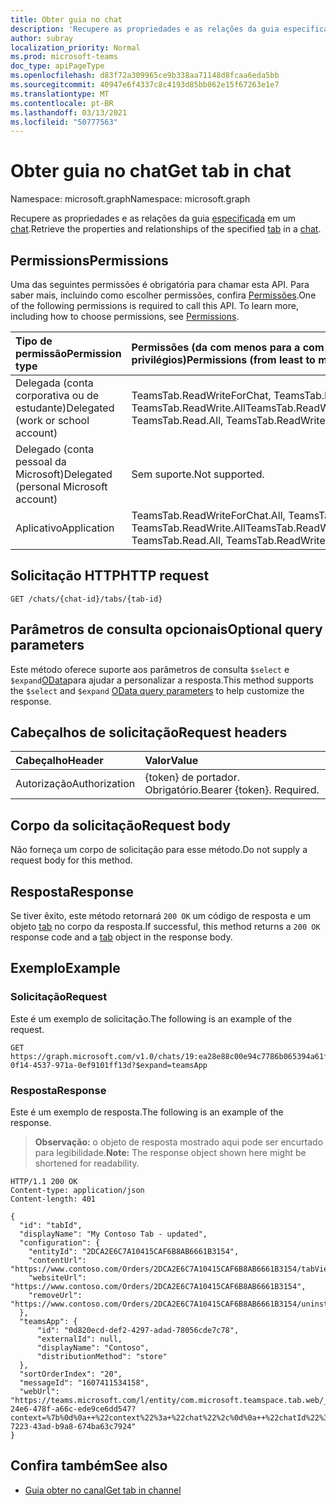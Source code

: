 ```yaml
---
title: Obter guia no chat
description: 'Recupere as propriedades e as relações da guia especificada em um chat. '
author: subray
localization_priority: Normal
ms.prod: microsoft-teams
doc_type: apiPageType
ms.openlocfilehash: d83f72a309965ce9b338aa71148d8fcaa6eda5bb
ms.sourcegitcommit: 40947e6f4337c8c4193d85bb862e15f67263e1e7
ms.translationtype: MT
ms.contentlocale: pt-BR
ms.lasthandoff: 03/13/2021
ms.locfileid: "50777563"
---
```

# <a name="get-tab-in-chat"></a><span data-ttu-id="cecab-103">Obter guia no chat</span><span class="sxs-lookup"><span data-stu-id="cecab-103">Get tab in chat</span></span>

<span data-ttu-id="cecab-104">Namespace: microsoft.graph</span><span class="sxs-lookup"><span data-stu-id="cecab-104">Namespace: microsoft.graph</span></span>

<span data-ttu-id="cecab-105">Recupere as propriedades e as relações da guia [especificada](../resources/teamstab.md) em um [chat](../resources/chat.md).</span><span class="sxs-lookup"><span data-stu-id="cecab-105">Retrieve the properties and relationships of the specified [tab](../resources/teamstab.md) in a [chat](../resources/chat.md).</span></span> 

## <a name="permissions"></a><span data-ttu-id="cecab-106">Permissions</span><span class="sxs-lookup"><span data-stu-id="cecab-106">Permissions</span></span>
<span data-ttu-id="cecab-p101">Uma das seguintes permissões é obrigatória para chamar esta API. Para saber mais, incluindo como escolher permissões, confira [Permissões](/graph/permissions-reference).</span><span class="sxs-lookup"><span data-stu-id="cecab-p101">One of the following permissions is required to call this API. To learn more, including how to choose permissions, see [Permissions](/graph/permissions-reference).</span></span>

|<span data-ttu-id="cecab-109">Tipo de permissão</span><span class="sxs-lookup"><span data-stu-id="cecab-109">Permission type</span></span>      | <span data-ttu-id="cecab-110">Permissões (da com menos para a com mais privilégios)</span><span class="sxs-lookup"><span data-stu-id="cecab-110">Permissions (from least to most privileged)</span></span>              |
|:--------------------|:---------------------------------------------------------|
|<span data-ttu-id="cecab-111">Delegada (conta corporativa ou de estudante)</span><span class="sxs-lookup"><span data-stu-id="cecab-111">Delegated (work or school account)</span></span> | <span data-ttu-id="cecab-112">TeamsTab.ReadWriteForChat, TeamsTab.Read.All, TeamsTab.ReadWrite.All</span><span class="sxs-lookup"><span data-stu-id="cecab-112">TeamsTab.ReadWriteForChat, TeamsTab.Read.All, TeamsTab.ReadWrite.All</span></span> |
|<span data-ttu-id="cecab-113">Delegado (conta pessoal da Microsoft)</span><span class="sxs-lookup"><span data-stu-id="cecab-113">Delegated (personal Microsoft account)</span></span> | <span data-ttu-id="cecab-114">Sem suporte.</span><span class="sxs-lookup"><span data-stu-id="cecab-114">Not supported.</span></span>    |
|<span data-ttu-id="cecab-115">Aplicativo</span><span class="sxs-lookup"><span data-stu-id="cecab-115">Application</span></span> | <span data-ttu-id="cecab-116">TeamsTab.ReadWriteForChat.All, TeamsTab.Read.All, TeamsTab.ReadWrite.All</span><span class="sxs-lookup"><span data-stu-id="cecab-116">TeamsTab.ReadWriteForChat.All, TeamsTab.Read.All, TeamsTab.ReadWrite.All</span></span> |


## <a name="http-request"></a><span data-ttu-id="cecab-117">Solicitação HTTP</span><span class="sxs-lookup"><span data-stu-id="cecab-117">HTTP request</span></span>

<!-- {
  "blockType": "ignored"
}
-->
```http
GET /chats/{chat-id}/tabs/{tab-id}
```

## <a name="optional-query-parameters"></a><span data-ttu-id="cecab-118">Parâmetros de consulta opcionais</span><span class="sxs-lookup"><span data-stu-id="cecab-118">Optional query parameters</span></span>

<span data-ttu-id="cecab-119">Este método oferece suporte aos parâmetros de consulta `$select` e `$expand`[OData](/graph/query-parameters)para ajudar a personalizar a resposta.</span><span class="sxs-lookup"><span data-stu-id="cecab-119">This method supports the `$select` and `$expand` [OData query parameters](/graph/query-parameters) to help customize the response.</span></span>

## <a name="request-headers"></a><span data-ttu-id="cecab-120">Cabeçalhos de solicitação</span><span class="sxs-lookup"><span data-stu-id="cecab-120">Request headers</span></span>
| <span data-ttu-id="cecab-121">Cabeçalho</span><span class="sxs-lookup"><span data-stu-id="cecab-121">Header</span></span>       | <span data-ttu-id="cecab-122">Valor</span><span class="sxs-lookup"><span data-stu-id="cecab-122">Value</span></span> |
|:---------------|:--------|
| <span data-ttu-id="cecab-123">Autorização</span><span class="sxs-lookup"><span data-stu-id="cecab-123">Authorization</span></span>  | <span data-ttu-id="cecab-p102">{token} de portador. Obrigatório.</span><span class="sxs-lookup"><span data-stu-id="cecab-p102">Bearer {token}. Required.</span></span>  |

## <a name="request-body"></a><span data-ttu-id="cecab-126">Corpo da solicitação</span><span class="sxs-lookup"><span data-stu-id="cecab-126">Request body</span></span>
<span data-ttu-id="cecab-127">Não forneça um corpo de solicitação para esse método.</span><span class="sxs-lookup"><span data-stu-id="cecab-127">Do not supply a request body for this method.</span></span>

## <a name="response"></a><span data-ttu-id="cecab-128">Resposta</span><span class="sxs-lookup"><span data-stu-id="cecab-128">Response</span></span>

<span data-ttu-id="cecab-129">Se tiver êxito, este método retornará `200 OK` um código de resposta e um objeto [tab](../resources/teamstab.md) no corpo da resposta.</span><span class="sxs-lookup"><span data-stu-id="cecab-129">If successful, this method returns a `200 OK` response code and a [tab](../resources/teamstab.md) object in the response body.</span></span>
## <a name="example"></a><span data-ttu-id="cecab-130">Exemplo</span><span class="sxs-lookup"><span data-stu-id="cecab-130">Example</span></span>
### <a name="request"></a><span data-ttu-id="cecab-131">Solicitação</span><span class="sxs-lookup"><span data-stu-id="cecab-131">Request</span></span>
<span data-ttu-id="cecab-132">Este é um exemplo de solicitação.</span><span class="sxs-lookup"><span data-stu-id="cecab-132">The following is an example of the request.</span></span>

<!-- {
  "blockType": "request",
  "name": "get_tab_in_chat"
}-->
```msgraph-interactive
GET https://graph.microsoft.com/v1.0/chats/19:ea28e88c00e94c7786b065394a61f296@thread.v2/tabs/d731fca0-0f14-4537-971a-0ef9101ff13d?$expand=teamsApp
```


### <a name="response"></a><span data-ttu-id="cecab-133">Resposta</span><span class="sxs-lookup"><span data-stu-id="cecab-133">Response</span></span>
<span data-ttu-id="cecab-134">Este é um exemplo de resposta.</span><span class="sxs-lookup"><span data-stu-id="cecab-134">The following is an example of the response.</span></span> 

><span data-ttu-id="cecab-135">**Observação:** o objeto de resposta mostrado aqui pode ser encurtado para legibilidade.</span><span class="sxs-lookup"><span data-stu-id="cecab-135">**Note:** The response object shown here might be shortened for readability.</span></span> 

<!-- {
  "blockType": "response",
  "truncated": true,
  "@odata.type": "microsoft.graph.teamsTab"
}
-->  

```http
HTTP/1.1 200 OK
Content-type: application/json
Content-length: 401

{
  "id": "tabId",
  "displayName": "My Contoso Tab - updated",
  "configuration": {
    "entityId": "2DCA2E6C7A10415CAF6B8AB6661B3154",
    "contentUrl": "https://www.contoso.com/Orders/2DCA2E6C7A10415CAF6B8AB6661B3154/tabView",
    "websiteUrl": "https://www.contoso.com/Orders/2DCA2E6C7A10415CAF6B8AB6661B3154",
    "removeUrl": "https://www.contoso.com/Orders/2DCA2E6C7A10415CAF6B8AB6661B3154/uninstallTab"
  },
  "teamsApp": {
      "id": "0d820ecd-def2-4297-adad-78056cde7c78",
      "externalId": null,
      "displayName": "Contoso",
      "distributionMethod": "store"
  },
  "sortOrderIndex": "20",
  "messageId": "1607411534158",
  "webUrl": "https://teams.microsoft.com/l/entity/com.microsoft.teamspace.tab.web/_djb2_msteams_prefix_193fe248-24e6-478f-a66c-ede9ce6dd547?context=%7b%0d%0a++%22context%22%3a+%22chat%22%2c%0d%0a++%22chatId%22%3a+%2219%3ad65713bc498c4a428c71ef9353e6ce20%40thread.v2%22%2c%0d%0a++%22subEntityId%22%3a+null%0d%0a%7d&tenantId=139d16b4-7223-43ad-b9a8-674ba63c7924"
}
```

## <a name="see-also"></a><span data-ttu-id="cecab-136">Confira também</span><span class="sxs-lookup"><span data-stu-id="cecab-136">See also</span></span>

- [<span data-ttu-id="cecab-137">Guia obter no canal</span><span class="sxs-lookup"><span data-stu-id="cecab-137">Get tab in channel</span></span>](channel-get-tabs.md)

<!-- uuid: 8fcb5dbc-d5aa-4681-8e31-b001d5168d79
2015-10-25 14:57:30 UTC -->
<!--
{
  "type": "#page.annotation",
  "description": "Get a tab in chat",
  "keywords": "",
  "section": "documentation",
  "tocPath": "",
  "suppressions": []
}
-->


